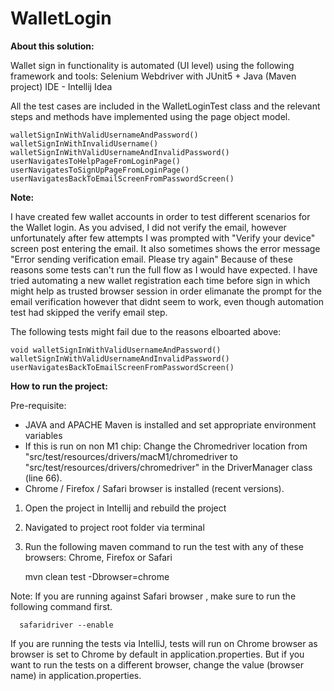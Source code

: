 # WalletLogin

**About this solution:**

Wallet sign in functionality is automated (UI level) using the following framework and tools:
   Selenium Webdriver with JUnit5 + Java (Maven project)
   IDE - Intellij Idea
   
   All the test cases are included in the WalletLoginTest class and the relevant steps and methods have implemented using the page object model. 
   
    walletSignInWithValidUsernameAndPassword() 
    walletSignInWithInvalidUsername()
    walletSignInWithValidUsernameAndInvalidPassword()
    userNavigatesToHelpPageFromLoginPage()
    userNavigatesToSignUpPageFromLoginPage()
    userNavigatesBackToEmailScreenFromPasswordScreen()


 **Note:**

  I have created few wallet accounts in order to test different scenarios for the Wallet login. As you advised, I did not verify the email, however unfortunately after few attempts I was prompted with "Verify your device" screen post entering the email. It also sometimes shows the error message "Error sending verification email. Please try again" Because of these reasons some tests can't run the full flow as I would have expected.
I have tried automating a new wallet registration each time  before sign in which might help as trusted browser session in order elimanate the prompt for the email verification however that didnt seem to work, even though automation test had skipped the verify email step. 

The following tests might fail due to the reasons elboarted above:


    void walletSignInWithValidUsernameAndPassword() 
    walletSignInWithValidUsernameAndInvalidPassword()
    userNavigatesBackToEmailScreenFromPasswordScreen()

   
**How to run the project:**

Pre-requisite:

- JAVA and APACHE Maven is installed and set appropriate environment variables
- If this is run on non M1 chip: Change the Chromedriver location from "src/test/resources/drivers/macM1/chromedriver to "src/test/resources/drivers/chromedriver" in the DriverManager class (line 66).
- Chrome / Firefox / Safari browser is installed (recent versions).

1. Open the project in Intellij and rebuild the project
2. Navigated to project root folder via terminal 
3. Run the following maven command to run the test with any of these browsers: Chrome, Firefox or Safari 

     mvn clean test -Dbrowser=chrome

 Note: If you are running against Safari browser , make sure to run the following command first.

      safaridriver --enable
      
 If you are running the tests via IntelliJ, tests will run on Chrome browser as browser is set to Chrome by default in application.properties. But if you want to run the tests on a different browser, change the value (browser name) in application.properties.

